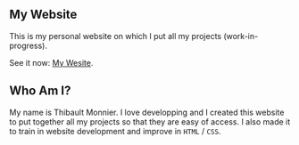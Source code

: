 ## My Website

This is my personal website on which I put all my projects (work-in-progress).

See it now: [My Wesite](https://thibault-website.netlify.app).

## Who Am I?

My name is Thibault Monnier. I love developping and I created this website to put together all my projects so that they are easy of access. I also made it to train in website development and improve in `HTML` / `CSS`.

